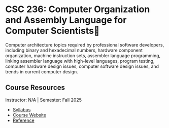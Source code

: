 # CSC 236: Computer Organization and Assembly Language for Computer Scientists💾
Computer architecture topics required by professional software developers, including binary and hexadecimal numbers, hardware component organization, machine instruction sets, assembler language programming, linking assembler language with high-level languages, program testing, computer hardware design issues, computer software design issues, and trends in current computer design.

## Course Resources
Instructor: N/A | Semester: Fall 2025
* [Syllabus]()
* [Course Website](https://www.csc.ncsu.edu/courses/outcomes.php?uniq_id=8000024)
* [Reference](https://arcb.csc.ncsu.edu/~mueller/os/os16/)
